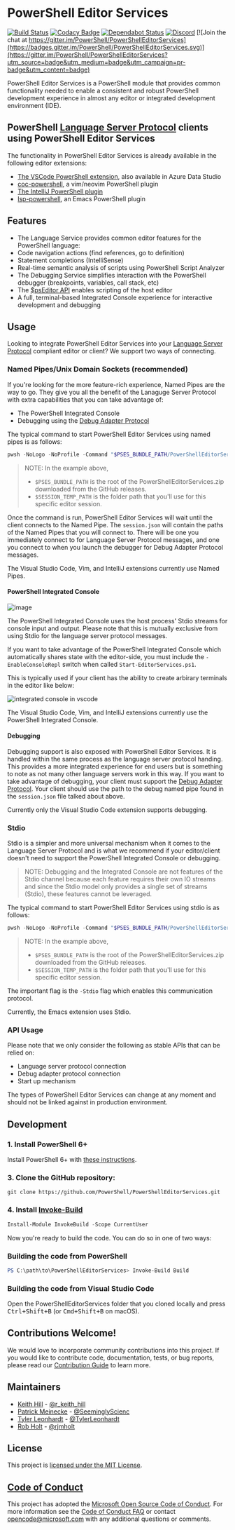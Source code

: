 # PowerShell Editor Services

[![Build Status](https://dev.azure.com/powershell/PowerShellEditorServices/_apis/build/status/PowerShellEditorServices-ci?branchName=master)](https://dev.azure.com/powershell/PowerShellEditorServices/_build/latest?definitionId=57&branchName=master)
[![Codacy Badge](https://api.codacy.com/project/badge/Grade/fb9129c327dc4f459ad2fd167d9a574f)](https://app.codacy.com/app/TylerLeonhardt/PowerShellEditorServices?utm_source=github.com&utm_medium=referral&utm_content=PowerShell/PowerShellEditorServices&utm_campaign=Badge_Grade_Dashboard)
[![Dependabot Status](https://api.dependabot.com/badges/status?host=github&repo=PowerShell/PowerShellEditorServices)](https://dependabot.com)
[![Discord](https://img.shields.io/discord/180528040881815552.svg?label=%23vscode&logo=discord&logoColor=white)](https://aka.ms/psdiscord)
[![Join the chat at https://gitter.im/PowerShell/PowerShellEditorServices](https://badges.gitter.im/PowerShell/PowerShellEditorServices.svg)](https://gitter.im/PowerShell/PowerShellEditorServices?utm_source=badge&utm_medium=badge&utm_campaign=pr-badge&utm_content=badge)

PowerShell Editor Services is a PowerShell module that provides common
functionality needed to enable a consistent and robust PowerShell development
experience in almost any editor or integrated development environment (IDE).

## PowerShell [Language Server Protocol](https://microsoft.github.io/language-server-protocol/) clients using PowerShell Editor Services

The functionality in PowerShell Editor Services is already available in the following editor extensions:

-  [The VSCode PowerShell extension](https://github.com/PowerShell/vscode-powershell), also available in Azure Data Studio
-  [coc-powershell](https://github.com/yatli/coc-powershell), a vim/neovim PowerShell plugin
-  [The IntelliJ PowerShell plugin](https://github.com/ant-druha/intellij-powershell)
-  [lsp-powershell](https://github.com/kiennq/lsp-powershell), an Emacs PowerShell plugin

## Features

-  The Language Service provides common editor features for the PowerShell language:
  -  Code navigation actions (find references, go to definition)
  -  Statement completions (IntelliSense)
  -  Real-time semantic analysis of scripts using PowerShell Script Analyzer
-  The Debugging Service simplifies interaction with the PowerShell debugger (breakpoints, variables, call stack, etc)
-  The [$psEditor API](http://powershell.github.io/PowerShellEditorServices/guide/extensions.html) enables scripting of the host editor
-  A full, terminal-based Integrated Console experience for interactive development and debugging

## Usage

Looking to integrate PowerShell Editor Services into your [Language Server Protocol](https://microsoft.github.io/language-server-protocol/) compliant editor or client? We support two ways of connecting.

### Named Pipes/Unix Domain Sockets (recommended)

If you're looking for the more feature-rich experience,
Named Pipes are the way to go.
They give you all the benefit of the Lanaguge Server Protocol with extra capabilities that you can take advantage of:

-  The PowerShell Integrated Console
-  Debugging using the [Debug Adapter Protocol](https://microsoft.github.io/debug-adapter-protocol/)

The typical command to start PowerShell Editor Services using named pipes is as follows:

```powershell
pwsh -NoLogo -NoProfile -Command "$PSES_BUNDLE_PATH/PowerShellEditorServices/Start-EditorServices.ps1 -BundledModulesPath $PSES_BUNDLE_PATH -LogPath $SESSION_TEMP_PATH/logs.log -SessionDetailsPath $SESSION_TEMP_PATH/session.json -FeatureFlags @() -AdditionalModules @() -HostName 'My Client' -HostProfileId 'myclient' -HostVersion 1.0.0 -LogLevel Normal"
```

> NOTE: In the example above,
>
> -  `$PSES_BUNDLE_PATH` is the root of the PowerShellEditorServices.zip downloaded from the GitHub releases.
> -  `$SESSION_TEMP_PATH` is the folder path that you'll use for this specific editor session.

Once the command is run,
PowerShell Editor Services will wait until the client connects to the Named Pipe.
The `session.json` will contain the paths of the Named Pipes that you will connect to.
There will be one you immediately connect to for Language Server Protocol messages,
and one you connect to when you launch the debugger for Debug Adapter Protocol messages.

The Visual Studio Code, Vim, and IntelliJ extensions currently use Named Pipes.

#### PowerShell Integrated Console

![image](https://user-images.githubusercontent.com/2644648/66245084-6985da80-e6c0-11e9-9c7b-4c8476190df5.png)

The PowerShell Integrated Console uses the host process' Stdio streams for console input and output. Please note that this is mutually exclusive from using Stdio for the language server protocol messages.

If you want to take advantage of the PowerShell Integrated Console which automatically shares state with the editor-side,
you must include the `-EnableConsoleRepl` switch when called `Start-EditorServices.ps1`.

This is typically used if your client has the ability to create arbirary terminals in the editor like below:

![integrated console in vscode](https://user-images.githubusercontent.com/2644648/66245018-04ca8000-e6c0-11e9-808c-b86144149444.png)

The Visual Studio Code, Vim, and IntelliJ extensions currently use the PowerShell Integrated Console.

#### Debugging

Debugging support is also exposed with PowerShell Editor Services.
It is handled within the same process as the language server protocol handing.
This provides a more integrated experience for end users but is something to note as not many other language servers work in this way.
If you want to take advantage of debugging,
your client must support the [Debug Adapter Protocol](https://microsoft.github.io/debug-adapter-protocol/).
Your client should use the path to the debug named pipe found in the `session.json` file talked about above.

Currently only the Visual Studio Code extension supports debugging.

### Stdio

Stdio is a simpler and more universal mechanism when it comes to the Language Server Protocol and is what we recommend if your editor/client doesn't need to support the PowerShell Integrated Console or debugging.

> NOTE: Debugging and the Integrated Console are not features of the Stdio channel because each feature requires their own IO streams and since the Stdio model only provides a single set of streams (Stdio),
> these features cannot be leveraged.

The typical command to start PowerShell Editor Services using stdio is as follows:

```powershell
pwsh -NoLogo -NoProfile -Command "$PSES_BUNDLE_PATH/PowerShellEditorServices/Start-EditorServices.ps1 -BundledModulesPath $PSES_BUNDLE_PATH -LogPath $SESSION_TEMP_PATH/logs.log -SessionDetailsPath $SESSION_TEMP_PATH/session.json -FeatureFlags @() -AdditionalModules @() -HostName 'My Client' -HostProfileId 'myclient' -HostVersion 1.0.0 -Stdio -LogLevel Normal"
```

> NOTE: In the example above,
>
> -  `$PSES_BUNDLE_PATH` is the root of the PowerShellEditorServices.zip downloaded from the GitHub releases.
> -  `$SESSION_TEMP_PATH` is the folder path that you'll use for this specific editor session.

The important flag is the `-Stdio` flag which enables this communication protocol.

Currently, the Emacs extension uses Stdio.

### API Usage

Please note that we only consider the following as stable APIs that can be relied on:

-  Language server protocol connection
-  Debug adapter protocol connection
-  Start up mechanism

The types of PowerShell Editor Services can change at any moment and should not be linked against in production environment.

## Development

### 1. Install PowerShell 6+

Install PowerShell 6+ with [these instructions](https://github.com/PowerShell/PowerShell#get-powershell).

### 3. Clone the GitHub repository:

```
git clone https://github.com/PowerShell/PowerShellEditorServices.git
```

### 4. Install [Invoke-Build](https://github.com/nightroman/Invoke-Build)

```powershell
Install-Module InvokeBuild -Scope CurrentUser
```

Now you're ready to build the code.  You can do so in one of two ways:

### Building the code from PowerShell

```powershell
PS C:\path\to\PowerShellEditorServices> Invoke-Build Build
```

### Building the code from Visual Studio Code

Open the PowerShellEditorServices folder that you cloned locally and press <kbd>Ctrl+Shift+B</kbd>
(or <kbd>Cmd+Shift+B</kbd> on macOS).

## Contributions Welcome!

We would love to incorporate community contributions into this project.  If you would like to
contribute code, documentation, tests, or bug reports, please read our [Contribution Guide](http://powershell.github.io/PowerShellEditorServices/CONTRIBUTING.html) to learn more.

## Maintainers

-  [Keith Hill](https://github.com/rkeithhill) - [@r_keith_hill](http://twitter.com/r_keith_hill)
-  [Patrick Meinecke](https://github.com/SeeminglyScience) - [@SeeminglyScienc](http://twitter.com/SeeminglyScienc)
-  [Tyler Leonhardt](https://github.com/tylerleonhardt) - [@TylerLeonhardt](http://twitter.com/tylerleonhardt)
-  [Rob Holt](https://github.com/rjmholt) - [@rjmholt](https://twitter.com/rjmholt)

## License

This project is [licensed under the MIT License](LICENSE).

## [Code of Conduct][conduct-md]

This project has adopted the [Microsoft Open Source Code of Conduct][conduct-code].
For more information see the [Code of Conduct FAQ][conduct-FAQ] or contact [opencode@microsoft.com][conduct-email] with any additional questions or comments.

[conduct-code]: http://opensource.microsoft.com/codeofconduct/
[conduct-FAQ]: http://opensource.microsoft.com/codeofconduct/faq/
[conduct-email]: mailto:opencode@microsoft.com
[conduct-md]: https://github.com/PowerShell/PowerShellEditorServices/blob/master/CODE_OF_CONDUCT.md
